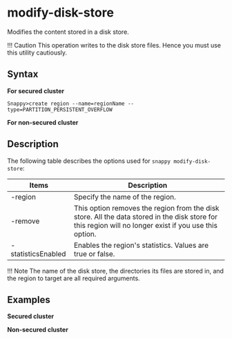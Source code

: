 # modify-disk-store


Modifies the content stored in a disk store.

!!! Caution 
	This operation writes to the disk store files. Hence you must use this utility cautiously.

## Syntax

**For secured cluster** 

```
Snappy>create region --name=regionName --type=PARTITION_PERSISTENT_OVERFLOW
```

**For non-secured cluster**

## Description

The following table describes the options used for `snappy modify-disk-store`:

| Items | Description |
|--------|--------|
|     -region   |    Specify the name of the region.  |
|     -remove   |    This option removes the region from the disk store. All the data stored in the disk store for this region will no longer exist if you use this option. |
|    -statisticsEnabled | Enables the region's statistics. Values are true or false. |

!!! Note
	The name of the disk store, the directories its files are stored in, and the region to target are all required arguments.

## Examples 

**Secured cluster**

**Non-secured cluster**


